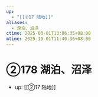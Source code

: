 ```yaml
---
up:
  - "[[②17 陆地]]"
aliases:
  - 湖泊、沼泽
ctime: 2025-03-01T13:06:35+08:00
mtime: 2025-10-01T11:40:36+08:00
---
```


# ②178 湖泊、沼泽

- up: [[②17 陆地]]
